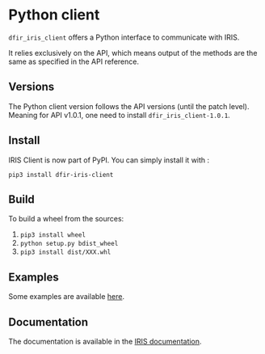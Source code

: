 # Python client

`dfir_iris_client` offers a Python interface to communicate with IRIS.

It relies exclusively on the API, which means output of the methods are the same as specified in the API reference.

## Versions
The Python client version follows the API versions (until the patch level). Meaning for API v1.0.1, one need to install `dfir_iris_client-1.0.1`.

## Install 
IRIS Client is now part of PyPI. You can simply install it with : 
```
pip3 install dfir-iris-client
```

## Build
To build a wheel from the sources:

1. `pip3 install wheel`
2. `python setup.py bdist_wheel`
3. `pip3 install dist/XXX.whl`


## Examples
Some examples are available [here](https://github.com/dfir-iris/iris-client/tree/master/examples).

## Documentation 
The documentation is available in the [IRIS documentation](https://dfir-iris.github.io/python_client/modules/).
